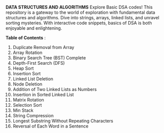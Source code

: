 **DATA STRUCTURES AND ALGORITHMS**
Explore Basic DSA codes! This repository is a gateway to the world of exploration with fundamental data structures and algorithms. Dive into strings, arrays, linked lists, and unravel sorting mysteries. With interactive code snippets, basics of DSA is both enjoyable and enlightening. 

**Table of Contents** : 
1. Duplicate Removal from Array
2. Array Rotation
3. Binary Search Tree (BST) Complete
4. Depth-First Search (DFS)
5. Heap Sort
6. Insertion Sort
7. Linked List Deletion
8. Node Deletion
9. Addition of Two Linked Lists as Numbers
10. Insertion in Sorted Linked List
11. Matrix Rotation
12. Selection Sort
13. Min Stack
14. String Compression
15. Longest Substring Without Repeating Characters
16. Reversal of Each Word in a Sentence
